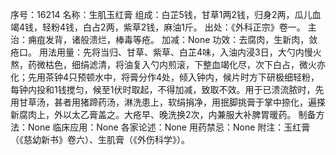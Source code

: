 序号：16214
名称：生肌玉红膏
组成：白芷5钱，甘草1两2钱，归身2两，瓜儿血竭4钱，轻粉4钱，白占2两，紫草2钱，麻油1斤。
出处：《外科正宗》卷一。
主治：痈疽发背，诸般溃烂，棒毒等疮。
加减：None
功效：去腐肉，生新肉，敛疮口。
用法用量：先将当归、甘草、紫草、白芷4味，入油内浸3日，大勺内慢火熬，药微枯色，细绢滤清，将油复入勺内煎滚，下整血竭化尽，次下白占，微火亦化；先用茶钟4只预顿水中，将膏分作4处，倾入钟内，候片时方下研极细轻粉，每钟内投和1钱搅匀，候至1伏时取起，不得加减，致取不效。用于已溃流脓时，先用甘草汤，甚者用猪蹄药汤，淋洗患上，软绢捐净，用抿脚挑膏于掌中捺化，遍搽新腐肉上，外以太乙膏盖之。大疮早、晚洗换2次，内兼服大补脾胃暖药。
制备方法：None
临床应用：None
各家论述：None
用药禁忌：None
附注：玉红膏（《慈幼新书》卷六）、生肌膏（《外伤科学》）。
